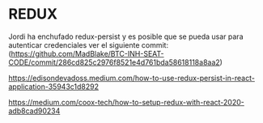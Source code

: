 # REDUX

Jordi ha enchufado redux-persist y es posible que se pueda usar para autenticar credenciales
ver el siguiente commit:
(https://github.com/MadBlake/BTC-INH-SEAT-CODE/commit/286cd825c2976f8521e4d761bda58618118a8aa2)

https://edisondevadoss.medium.com/how-to-use-redux-persist-in-react-application-35943c1d8292

https://medium.com/coox-tech/how-to-setup-redux-with-react-2020-adb8cad90234


